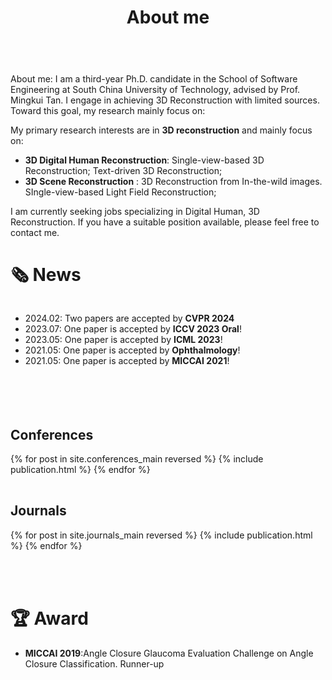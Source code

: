 ﻿---
permalink: /
title: "About me"
excerpt: "About me"
author_profile: true
redirect_from: 
  - /about/
  - /about.html
---
<br />
About me:
I am a third-year Ph.D. candidate in the School of Software Engineering at South China University of Technology, advised by Prof. Mingkui Tan. I engage in achieving 3D Reconstruction with limited sources. Toward this goal, my research mainly focus on:


My primary research interests are in **3D reconstruction** and mainly focus on:

* **3D Digital Human Reconstruction**: Single-view-based 3D Reconstruction; Text-driven 3D Reconstruction;
* **3D Scene Reconstruction** : 3D Reconstruction from In-the-wild images. SIngle-view-based Light Field Reconstruction;

I am currently seeking jobs specializing in Digital Human, 3D Reconstruction. If you have a suitable position available, please feel free to contact me.



# 🗞️ News

<div style="overflow-y: scroll; height: 150px;">
  <ul>
    <li>2024.02: Two papers are accepted by <b>CVPR 2024</b></li>
    <li>2023.07: One paper is accepted by <b>ICCV 2023 Oral</b>!</li>
    <li>2023.05: One paper is accepted by <b>ICML 2023</b>!</li>
    <li>2021.05: One paper is accepted by <b>Ophthalmology</b>!</li>
    <li>2021.05: One paper is accepted by <b>MICCAI 2021</b>!</li>
  </ul>
</div>
<br>

<!-- Preprint Paper
----------
<div>
  <table>
  {% for post in site.preprints reversed %}
    <tr>{% include publication.html %}</tr>
  {% endfor %}
  </table>
</div> -->

Conferences
-----------

<div>
  <table>
  {% for post in site.conferences_main reversed %}
    <tr>{% include publication.html %}</tr>
  {% endfor %}
  </table>
  <a href="/conferences/">
    <!-- <button class="btn btn--readmore">Read more <font size="1">>></font></button> -->
  </a>
</div>

<!-- <div margin-bottom:100px>
  <a href="/conferences/">
    <button class="btn btn--readmore">Read more <font size="1">>></font></button>
  </a>
</div>  -->

Journals
--------

<div>
  <table>
  {% for post in site.journals_main reversed %}
    <tr>{% include publication.html %}</tr>
  {% endfor %}
  </table>
   <a href="/journals/">
    <!-- <button class="btn btn--readmore">Read more <font size="1">>></font></button> -->
  </a>
</div>

<!-- <div margin-bottom:100px>
  <a href="/journals/">
    <button class="btn btn--readmore">Read more <font size="1">>></font></button>
  </a>
</div>  -->

<br>

# 🏆 Award

* **MICCAI 2019**:Angle Closure Glaucoma Evaluation Challenge on Angle Closure Classification.  Runner-up
